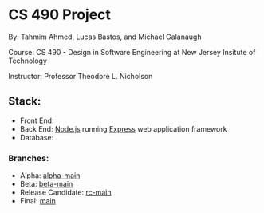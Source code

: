 # CS 490 Project
By: Tahmim Ahmed, Lucas Bastos, and Michael Galanaugh

Course: CS 490 - Design in Software Engineering at New Jersey Insitute of Technology

Instructor: Professor Theodore L. Nicholson

## Stack:
- Front End: 
- Back End: [Node.js](https://nodejs.org/en/) running [Express](https://expressjs.com/) web application framework
- Database:
### Branches:
- Alpha: [alpha-main](https://github.com/lucaspbastos/CS-490/tree/alpha-main)
- Beta: [beta-main](https://github.com/lucaspbastos/CS-490/tree/beta-main)
- Release Candidate: [rc-main](https://github.com/lucaspbastos/CS-490/tree/rc-main)
- Final: [main](https://github.com/lucaspbastos/CS-490/tree/main)